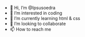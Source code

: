 - 👋 Hi, I’m @Ipsusoedra
- 👀 I’m interested in coding
- 🌱 I’m currently learning html & css
- 💞️ I’m looking to collaborate 
- 📫 How to reach me 

<!---
Ipsusoedra/Ipsusoedra is a ✨ special ✨ repository because its `README.md` (this file) appears on your GitHub profile.
You can click the Preview link to take a look at your changes.
--->
